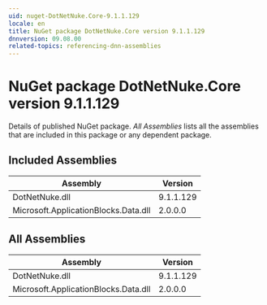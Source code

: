 ```yaml
---
uid: nuget-DotNetNuke.Core-9.1.1.129
locale: en
title: NuGet package DotNetNuke.Core version 9.1.1.129
dnnversion: 09.08.00
related-topics: referencing-dnn-assemblies
---
```


# NuGet package DotNetNuke.Core version 9.1.1.129
Details of published NuGet package.
*All Assemblies* lists all the assemblies that are included in this package or any dependent package.

## Included Assemblies

|Assembly|Version|
|---|---|
|DotNetNuke.dll|9.1.1.129|
|Microsoft.ApplicationBlocks.Data.dll|2.0.0.0|

## All Assemblies

|Assembly|Version|
|---|---|
|DotNetNuke.dll|9.1.1.129|
|Microsoft.ApplicationBlocks.Data.dll|2.0.0.0|

